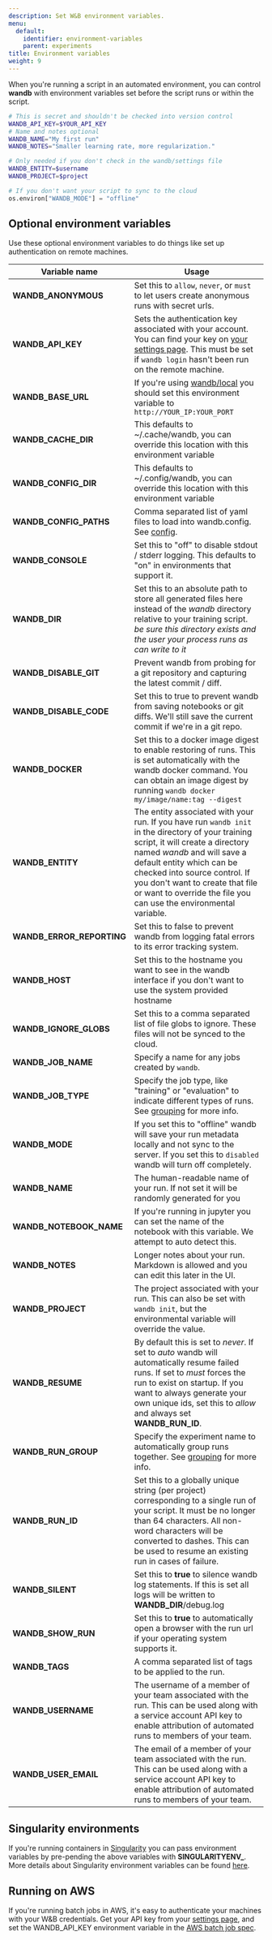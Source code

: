 ```yaml
---
description: Set W&B environment variables.
menu:
  default:
    identifier: environment-variables
    parent: experiments
title: Environment variables
weight: 9
---
```


When you're running a script in an automated environment, you can control **wandb** with environment variables set before the script runs or within the script.

```bash
# This is secret and shouldn't be checked into version control
WANDB_API_KEY=$YOUR_API_KEY
# Name and notes optional
WANDB_NAME="My first run"
WANDB_NOTES="Smaller learning rate, more regularization."
```

```bash
# Only needed if you don't check in the wandb/settings file
WANDB_ENTITY=$username
WANDB_PROJECT=$project
```

```python
# If you don't want your script to sync to the cloud
os.environ["WANDB_MODE"] = "offline"
```

## Optional environment variables

Use these optional environment variables to do things like set up authentication on remote machines.

| Variable name               | Usage                                  |
| --------------------------- | ---------- |
| **WANDB_ANONYMOUS**        | Set this to `allow`, `never`, or `must` to let users create anonymous runs with secret urls.                                                    |
| **WANDB_API_KEY**         | Sets the authentication key associated with your account. You can find your key on [your settings page](https://app.wandb.ai/settings). This must be set if `wandb login` hasn't been run on the remote machine.               |
| **WANDB_BASE_URL**        | If you're using [wandb/local](../hosting/intro.md) you should set this environment variable to `http://YOUR_IP:YOUR_PORT`        |
| **WANDB_CACHE_DIR**       | This defaults to \~/.cache/wandb, you can override this location with this environment variable                    |
| **WANDB_CONFIG_DIR**      | This defaults to \~/.config/wandb, you can override this location with this environment variable                             |
| **WANDB_CONFIG_PATHS**    | Comma separated list of yaml files to load into wandb.config. See [config](./config.md#file-based-configs).                                          |
| **WANDB_CONSOLE**          | Set this to "off" to disable stdout / stderr logging. This defaults to "on" in environments that support it.                                          |
| **WANDB_DIR**              | Set this to an absolute path to store all generated files here instead of the _wandb_ directory relative to your training script. _be sure this directory exists and the user your process runs as can write to it_                  |
| **WANDB_DISABLE_GIT**     | Prevent wandb from probing for a git repository and capturing the latest commit / diff.      |
| **WANDB_DISABLE_CODE**    | Set this to true to prevent wandb from saving notebooks or git diffs.  We'll still save the current commit if we're in a git repo.                   |
| **WANDB_DOCKER**           | Set this to a docker image digest to enable restoring of runs. This is set automatically with the wandb docker command. You can obtain an image digest by running `wandb docker my/image/name:tag --digest`    |
| **WANDB_ENTITY**           | The entity associated with your run. If you have run `wandb init` in the directory of your training script, it will create a directory named _wandb_ and will save a default entity which can be checked into source control. If you don't want to create that file or want to override the file you can use the environmental variable. |
| **WANDB_ERROR_REPORTING** | Set this to false to prevent wandb from logging fatal errors to its error tracking system.                             |
| **WANDB_HOST**             | Set this to the hostname you want to see in the wandb interface if you don't want to use the system provided hostname                                |
| **WANDB_IGNORE_GLOBS**    | Set this to a comma separated list of file globs to ignore. These files will not be synced to the cloud.                              |
| **WANDB_JOB_NAME**        | Specify a name for any jobs created by `wandb`. |
| **WANDB_JOB_TYPE**        | Specify the job type, like "training" or "evaluation" to indicate different types of runs. See [grouping](../runs/grouping.md) for more info.               |
| **WANDB_MODE**             | If you set this to "offline" wandb will save your run metadata locally and not sync to the server. If you set this to `disabled` wandb will turn off completely.                  |
| **WANDB_NAME**             | The human-readable name of your run. If not set it will be randomly generated for you                       |
| **WANDB_NOTEBOOK_NAME**   | If you're running in jupyter you can set the name of the notebook with this variable. We attempt to auto detect this.                    |
| **WANDB_NOTES**            | Longer notes about your run. Markdown is allowed and you can edit this later in the UI.                                    |
| **WANDB_PROJECT**          | The project associated with your run. This can also be set with `wandb init`, but the environmental variable will override the value.                               |
| **WANDB_RESUME**           | By default this is set to _never_. If set to _auto_ wandb will automatically resume failed runs. If set to _must_ forces the run to exist on startup. If you want to always generate your own unique ids, set this to _allow_ and always set **WANDB_RUN_ID**.      |
| **WANDB_RUN_GROUP**       | Specify the experiment name to automatically group runs together. See [grouping](../runs/grouping.md) for more info.                                 |
| **WANDB_RUN_ID**          | Set this to a globally unique string (per project) corresponding to a single run of your script. It must be no longer than 64 characters. All non-word characters will be converted to dashes. This can be used to resume an existing run in cases of failure.      |
| **WANDB_SILENT**           | Set this to **true** to silence wandb log statements. If this is set all logs will be written to **WANDB_DIR**/debug.log               |
| **WANDB_SHOW_RUN**        | Set this to **true** to automatically open a browser with the run url if your operating system supports it.        |
| **WANDB_TAGS**             | A comma separated list of tags to be applied to the run.                 |
| **WANDB_USERNAME**         | The username of a member of your team associated with the run. This can be used along with a service account API key to enable attribution of automated runs to members of your team.               |
| **WANDB_USER_EMAIL**      | The email of a member of your team associated with the run. This can be used along with a service account API key to enable attribution of automated runs to members of your team.            |

## Singularity environments

If you're running containers in [Singularity](https://singularity.lbl.gov/index.html) you can pass environment variables by pre-pending the above variables with **SINGULARITYENV_**. More details about Singularity environment variables can be found [here](https://singularity.lbl.gov/docs-environment-metadata#environment).

## Running on AWS

If you're running batch jobs in AWS, it's easy to authenticate your machines with your W&B credentials. Get your API key from your [settings page](https://app.wandb.ai/settings), and set the WANDB_API_KEY environment variable in the [AWS batch job spec](https://docs.aws.amazon.com/batch/latest/userguide/job_definition_parameters.html#parameters).